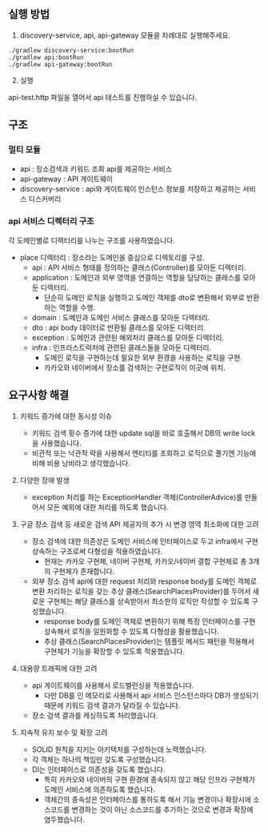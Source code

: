 ## 실행 방법

1. discovery-service, api, api-gateway 모듈을 차례대로 실행해주세요.

```
./gradlew discovery-service:bootRun
./gradlew api:bootRun
./gradlew api-gateway:bootRun
```
 
2. 실행

api-test.http 파일을 열어서 api 테스트를 진행하실 수 있습니다.

## 구조

### 멀티 모듈

* api : 장소검색과 키워드 조회 api를 제공하는 서비스
* api-gateway : API 게이트웨이
* discovery-service : api와 게이트웨이 인스턴스 정보를 저장하고 제공하는 서비스 디스커버리

### api 서비스 디렉터리 구조 
 
각 도메인별로 디렉터리를 나누는 구조를 사용하였습니다.

* place 디렉터리 : 장소라는 도메인을 중심으로 디렉토리를 구성.
  * api : API 서비스 형태를 정의하는 클래스(Controller)를 모아둔 디렉터리.
  * application : 도메인과 외부 영역을 연결하는 역할을 담당하는 클래스를 모아둔 디렉터리.
    * 단순히 도메인 로직을 실행하고 도메인 객체를 dto로 변환해서 외부로 반환하는 역할을 수행.
  * domain : 도메인과 도메인 서비스 클래스를 모아둔 디렉터리.
  * dto : api body 데이터로 반환될 클래스를 모아둔 디렉터리.
  * exception : 도메인과 관련된 예외처리 클래스를 모아둔 디렉터리.
  * infra : 인프라스트럭처에 관련된 클래스들을 모아둔 디렉터리.
    * 도메인 로직을 구현하는데 필요한 외부 환경을 사용하는 로직을 구현.
    * 카카오와 네이버에서 장소를 검색하는 구현로직이 이곳에 위치.
    
## 요구사항 해결

1. 키워드 증가에 대한 동시성 이슈
   * 키워드 검색 횟수 증가에 대한 update sql을 바로 호출해서 DB의 write lock을 사용했습니다.
   * 비관적 또는 낙관적 락을 사용해서 엔티티를 조회하고 로직으로 풀기엔 기능에 비해 비용 낭비라고 생각했습니다.

2. 다양한 장애 발생
   * exception 처리를 하는 ExceptionHandler 객체(ControllerAdvice)를 만들어서 모든 예외에 대한 처리를 하도록 했습니다.

3. 구글 장소 검색 등 새로운 검색 API 제공자의 추가 시 변경 영역 최소화에 대한 고려
   * 장소 검색에 대한 의존성은 도메인 서비스에 인터페이스로 두고 infra에서 구현 상속하는 구조로써 다형성을 적용하였습니다.
     * 현재는 카카오 구현체, 네이버 구현체, 카카오/네이버 결합 구현체로 총 3개의 구현체가 존재합니다.
   * 외부 장소 검색 api에 대한 request 처리와 response body를 도메인 객체로 변환 처리하는 로직을 갖는 추상 클래스(SearchPlacesProvider)를 두어서 새로운 구현체는 해당 클래스를 상속받아서 최소한의 로직만 작성할 수 있도록 구성했습니다.
     * response body를 도메인 객체로 변환하기 위해 특정 인터페이스를 구현 상속해서 로직을 일원화할 수 있도록 다형성을 활용했습니다.
     * 추상 클래스(SearchPlacesProvider)는 템플릿 메서드 패턴을 적용해서 구현체가 기능을 확장할 수 있도록 적용했습니다.
     
4. 대용량 트래픽에 대한 고려
   * api 게이트웨이를 사용해서 로드밸런싱을 적용했습니다.
      * 다만 DB를 인 메모리로 사용해서 api 서비스 인스턴스마다 DB가 생성되기 때문에 키워드 검색 결과가 달라질 수 있습니다.
   * 장소 검색 결과를 캐싱하도록 처리했습니다.
   
5. 지속적 유지 보수 및 확장 고려
   * SOLID 원칙을 지키는 아키텍처를 구성하는데 노력했습니다.
   * 각 객체는 하나의 책임만 갖도록 구성했습니다.
   * DI는 인터페이스로 의존성을 갖도록 했습니다.
     * 특히 카카오와 네이버의 구현 환경에 종속되지 않고 해당 인프라 구현체가 도메인 서비스에 의존하도록 했습니다.
     * 객체간의 종속성은 인터페이스를 통하도록 해서 기능 변경이나 확장시에 소스코드를 변경하는 것이 아닌 소스코드를 추가하는 것으로 변경과 확장에 염두했습니다.



